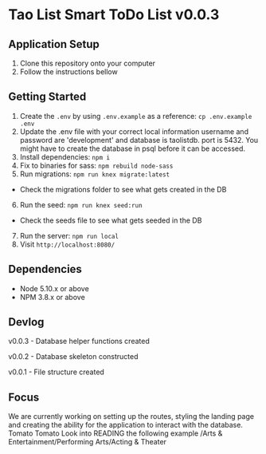 # Tao List Smart ToDo List v0.0.3

## Application Setup

1. Clone this repository onto your computer
2. Follow the instructions bellow

## Getting Started

1. Create the `.env` by using `.env.example` as a reference: `cp .env.example .env`
2. Update the .env file with your correct local information username and password are 'development' and database is taolistdb. port is 5432. You might have to create the database in psql before it can be accessed.
3. Install dependencies: `npm i`
4. Fix to binaries for sass: `npm rebuild node-sass`
5. Run migrations: `npm run knex migrate:latest`
  - Check the migrations folder to see what gets created in the DB
6. Run the seed: `npm run knex seed:run`
  - Check the seeds file to see what gets seeded in the DB
7. Run the server: `npm run local`
8. Visit `http://localhost:8080/`

## Dependencies

- Node 5.10.x or above
- NPM 3.8.x or above

## Devlog

v0.0.3 - Database helper functions created

v0.0.2 - Database skeleton constructed

v0.0.1 - File structure created

## Focus

We are currently working on setting up the routes, styling the landing page and creating the ability for the application to interact with the database.
Tomato Tomato
Look into READING the following example
/Arts & Entertainment/Performing Arts/Acting & Theater